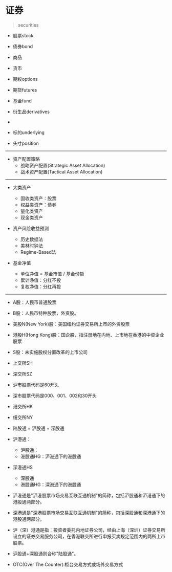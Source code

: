 # 证券
> securities


- 股票stock
- 债券bond

- 商品
- 货币

- 期权options
- 期货futures

- 基金fund


- 衍生品derivatives

-

- 标的underlying
- 头寸position


---
- 资产配置策略
    - 战略资产配置(Strategic Asset Allocation)
    - 战术资产配置(Tactical Asset Allocation)


---

- 大类资产
    - 固收类资产：股票
    - 权益类资产：债券
    - 量化类资产
    - 现金类资产




- 资产风险收益预测
    - 历史数据法
    - 美林时钟法
    - Regime-Based法


- 基金净值
    - 单位净值 = 基金市值 / 基金份额
    - 累计净值：分红不投
    - 复权净值：分红再投



---



- A股：人民币普通股票
- B股：人民币特种股票，外资股。

- 美股N(New York)股：美国纽约证券交易所上市的外资股票
- 港股H(Hong Kong)股：国企股，指注册地在内地、上市地在香港的中资企业股票

- S股：未实施股权分置改革的上市公司



- 上交所SH
- 深交所SZ

- 沪市股票代码是60开头
- 深市股票代码是000、001、002和30开头

- 港交所HK
- 纽交所NY


- 陆股通 = 沪股通 + 深股通
- 沪港通：
    - 沪股通：
    - 港股通HG：沪港通下的港股通
- 深港通HS
    - 深股通
    - 港股通HG：深港通下的港股通






- 沪港通是"沪港股票市场交易互联互通机制"的简称，包括沪股通和沪港通下的港股通两部分。
- 深港通是"深港股票市场交易互联互通机制"的简称，包括深股通和深港通下的港股通两部分。
- 沪（深）港通是指：投资者委托内地证券公司，经由上海（深圳）证券交易所设立的证券交易服务公司，在香港联交所进行申报买卖规定范围内的两所上市股票。
- 沪股通+深股通则合称"陆股通"。


- OTC(Over The Counter):柜台交易方式或场外交易方式


